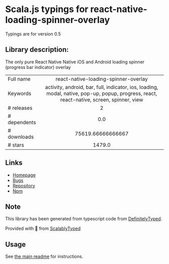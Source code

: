 
# Scala.js typings for react-native-loading-spinner-overlay

Typings are for version 0.5

## Library description:
The only pure React Native Native iOS and Android loading spinner (progress bar indicator) overlay

|                    |                 |
| ------------------ | :-------------: |
| Full name          | react-native-loading-spinner-overlay |
| Keywords           | activity, android, bar, full, indicator, ios, loading, modal, native, pop-up, popup, progress, react, react-native, screen, spinner, view |
| # releases         | 2 |
| # dependents       | 0.0 |
| # downloads        | 75619.66666666667 |
| # stars            | 1479.0 |

## Links
- [Homepage](https://github.com/joinspontaneous/react-native-loading-spinner-overlay)
- [Bugs](https://github.com/joinspontaneous/react-native-loading-spinner-overlay/issues)
- [Repository](https://github.com/joinspontaneous/react-native-loading-spinner-overlay)
- [Npm](https://www.npmjs.com/package/react-native-loading-spinner-overlay)
    


## Note
This library has been generated from typescript code from [DefinitelyTyped](https://definitelytyped.org).

Provided with :purple_heart: from [ScalablyTyped](https://github.com/oyvindberg/ScalablyTyped)

## Usage
See [the main readme](../../readme.md) for instructions.


